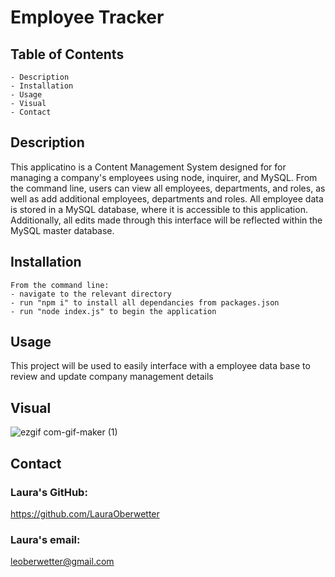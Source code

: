 # Employee Tracker

  ## Table of Contents
    - Description
    - Installation
    - Usage
    - Visual
    - Contact

  ## Description

  This applicatino is a Content Management System designed for for managing a company's employees using node, inquirer, and MySQL. From the command line, users can view all employees, departments, and roles, as well as add additional employees, departments and roles. All employee data is stored in a MySQL database, where it is accessible to this application. Additionally, all edits made through this interface will be reflected within the MySQL master database.

  
  ## Installation
  ```
  From the command line:
  - navigate to the relevant directory
  - run "npm i" to install all dependancies from packages.json 
  - run "node index.js" to begin the application
  ```

  ## Usage

  This project will be used to easily interface with a employee data base to review and update company management details

## Visual
![ezgif com-gif-maker (1)](https://user-images.githubusercontent.com/23666524/116186970-3f549d00-a6ea-11eb-9615-592e2e170709.gif)
  

  ## Contact
  ### Laura's GitHub:
  https://github.com/LauraOberwetter
  ### Laura's email:
  leoberwetter@gmail.com
